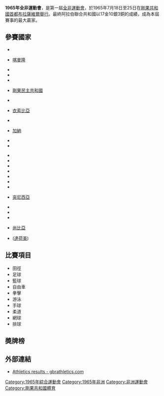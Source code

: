 **1965年全非運動會**，是第一屆[全非運動會](https://zh.wikipedia.org/wiki/全非運動會 "wikilink")，於1965年7月18日至25日在[剛果共和國首都](https://zh.wikipedia.org/wiki/剛果共和國 "wikilink")[布拉薩維爾舉行](https://zh.wikipedia.org/wiki/布拉薩維爾 "wikilink")。最終阿拉伯聯合共和國以17金10銀3銅的成績，成為本屆賽事的最大贏家。

## 參賽國家

  -
  - [喀麥隆](https://zh.wikipedia.org/wiki/1965年全非運動會喀麥隆代表團 "wikilink")

  -
  -
  -
  - [剛果民主共和國](https://zh.wikipedia.org/wiki/1965年全非運動會剛果民主共和國代表團 "wikilink")

<!-- end list -->

  -
  - [衣索比亞](https://zh.wikipedia.org/wiki/1965年全非運動會衣索比亞代表團 "wikilink")

  -
  - [加納](https://zh.wikipedia.org/wiki/1965年全非運動會加納代表團 "wikilink")

  -
  -
<!-- end list -->

  -
  -
  -
  -
  -
  -
  -
<!-- end list -->

  - [突尼西亞](https://zh.wikipedia.org/wiki/1965年全非運動會突尼西亞代表團 "wikilink")

  -
  -
  -
  - [尚比亞](https://zh.wikipedia.org/wiki/1965年全非運動會尚比亞代表團 "wikilink")

  - ([達荷美](https://zh.wikipedia.org/wiki/達荷美 "wikilink"))

## 比賽項目

  - 田徑
  - 足球
  - 籃球
  - 自由車
  - 拳擊
  - 游泳
  - 手球
  - 柔道
  - 網球
  - 排球

## 奬牌榜

## 外部連結

  - [Athletics results - gbrathletics.com](http://www.gbrathletics.com/ic/afg.htm)

[Category:1965年綜合運動會](https://zh.wikipedia.org/wiki/Category:1965年綜合運動會 "wikilink") [Category:1965年非洲](https://zh.wikipedia.org/wiki/Category:1965年非洲 "wikilink") [Category:非洲運動會](https://zh.wikipedia.org/wiki/Category:非洲運動會 "wikilink") [Category:剛果共和國體育](https://zh.wikipedia.org/wiki/Category:剛果共和國體育 "wikilink")